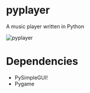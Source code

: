 # pyplayer

A music player written in Python

![pyplayer](https://user-images.githubusercontent.com/69723902/173478924-0862751d-767d-4946-abf7-fe6bd67b4deb.png)



# Dependencies
- PySimpleGUI!
- Pygame
